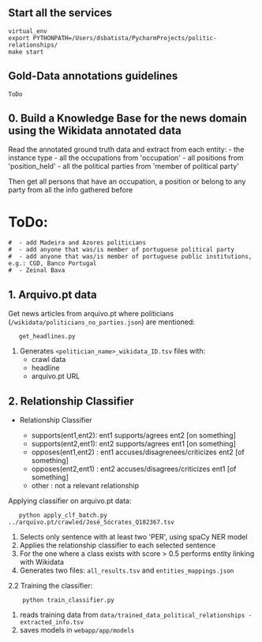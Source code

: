 ## Start all the services

    virtual_env
    export PYTHONPATH=/Users/dsbatista/PycharmProjects/politic-relationships/
    make start


## Gold-Data annotations guidelines
    ToDo

## 0. Build a Knowledge Base for the news domain using the Wikidata annotated data

   Read the annotated ground truth data and extract from each entity:
     - the instance type
     - all the occupations from 'occupation'
     - all positions from 'position_held'
     - all the political parties from 'member of political party'
     
   Then get all persons that have an occupation, a position or belong to any party from all the
   info gathered before  
   
   # ToDo:
    #  - add Madeira and Azores politicians
    #  - add anyone that was/is member of portuguese political party
    #  - add anyone that was/is member of portuguese public institutions, e.g.: CGD, Banco Portugal
    #  - Zeinal Bava

## 1. Arquivo.pt data 

   Get news articles from arquivo.pt where politicians (`/wikidata/politicians_no_parties.json`) 
   are mentioned: 
    
       get_headlines.py
       
   1. Generates `<politician_name>_wikidata_ID.tsv` files with:
       - crawl data
       - headline
       - arquivo.pt URL
       
       
## 2. Relationship Classifier

   - Relationship Classifier

      - supports(ent1,ent2):    ent1 supports/agrees ent2 [on something]
      - supports(ent2,ent1):    ent2 supports/agrees ent1 [on something]
      - opposes(ent1,ent2) :    ent1 accuses/disagrenees/criticizes ent2 [of something]
      - opposes(ent2,ent1) :    ent2 accuses/disagrees/criticizes ent1 [of something]
      - other              :    not a relevant relationship 


   Applying classifier on arquivo.pt data:

       python apply_clf_batch.py ../arquivo.pt/crawled/José_Sócrates_Q182367.tsv
       
   1. Selects only sentence with at least two 'PER', using spaCy NER model
   2. Applies the relationship classifier to each selected sentence
   3. For the one where a class exists with score > 0.5 performs entity linking with Wikidata
   4. Generates two files: `all_results.tsv` and `entities_mappings.json`
    
   2.2 Training the classifier:
    
        python train_classifier.py 
        
   1. reads training data from `data/trained_data_political_relationships - extracted_info.tsv`
   2. saves models in `webapp/app/models`